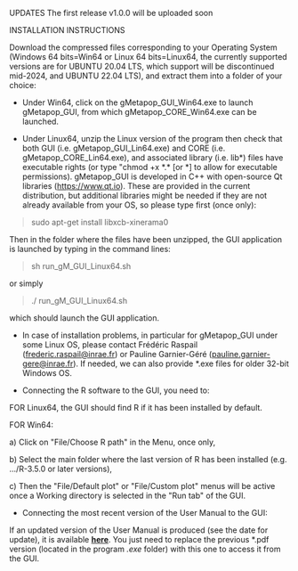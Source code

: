 UPDATES
The first release v1.0.0 will be uploaded soon

INSTALLATION INSTRUCTIONS

Download the compressed files corresponding to your Operating System (Windows 64 bits=Win64 or Linux 64 bits=Linux64, the currently supported versions are for UBUNTU 20.04 LTS, which support will be discontinued mid-2024, and UBUNTU 22.04 LTS), and extract them into a folder of your choice:

* Under Win64, click on the gMetapop_GUI_Win64.exe to launch gMetapop_GUI, from which gMetapop_CORE_Win64.exe can be launched.

* Under Linux64, unzip the Linux version of the program then check that both GUI (i.e. gMetapop_GUI_Lin64.exe) and CORE (i.e. gMetapop_CORE_Lin64.exe), and associated library (i.e. lib*) files have executable rights (or type "chmod +x  \*.\* [or  \*]  to allow for executable permissions). 
gMetapop_GUI is developed in C++ with open-source Qt libraries (https://www.qt.io). These are provided in the current distribution, but additional libraries might be needed if they are not already available from your OS, so please type first (once only): 
> sudo apt-get install libxcb-xinerama0

Then in the folder where the files have been unzipped, the GUI application is launched by typing in the command lines:
> sh run_gM_GUI_Linux64.sh 

 or simply 
> ./ run_gM_GUI_Linux64.sh 

which should launch the GUI application. 

* In case of installation problems, in particular for gMetapop_GUI under some Linux OS, please contact Frédéric Raspail (frederic.raspail@inrae.fr) or Pauline Garnier-Géré (pauline.garnier-gere@inrae.fr). If needed, we can also provide \*.exe files for older 32-bit Windows OS. 

* Connecting the R software to the GUI, you need to:

FOR Linux64, the GUI should find R if it has been installed by default.

FOR Win64:

a) Click on "File/Choose R path" in the Menu, once only,

b) Select the main folder where the last version of R has been installed (e.g. .../R-3.5.0 or later versions), 

c) Then the "File/Default plot" or "File/Custom plot" menus will be active once a Working directory is selected in the "Run tab" of the GUI.

* Connecting the most recent version of the User Manual to the GUI: 

If an updated version of the User Manual is produced (see the date for update), it is available **<A HREF="https://github.com/gMetapop/gMetapop/tree/master/3-User.Manual-ver.1.0.0"> here</A>**. You just need to replace the previous *.pdf version (located in the program *.exe* folder) with this one to access it from the GUI. 

